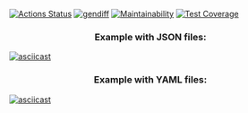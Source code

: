 [![Actions Status](https://github.com/BobKelsoGIT/python-project-50/actions/workflows/hexlet-check.yml/badge.svg)](https://github.com/BobKelsoGIT/python-project-50/actions)
[![gendiff](https://github.com/BobKelsoGIT/python-project-50/actions/workflows/gendiff.yml/badge.svg)](https://github.com/BobKelsoGIT/python-project-50/actions/workflows/gendiff.yml)
[![Maintainability](https://api.codeclimate.com/v1/badges/b42057f8d3446129fd33/maintainability)](https://codeclimate.com/github/BobKelsoGIT/python-project-50/maintainability)
[![Test Coverage](https://api.codeclimate.com/v1/badges/b42057f8d3446129fd33/test_coverage)](https://codeclimate.com/github/BobKelsoGIT/python-project-50/test_coverage)

<h3 align="center">Example with JSON files:</h3>

[![asciicast](https://asciinema.org/a/8TTwzBSBwyo1JE47AvmKo5KA3.svg)](https://asciinema.org/a/8TTwzBSBwyo1JE47AvmKo5KA3)

<h3 align="center">Example with YAML files:</h3>

[![asciicast](https://asciinema.org/a/aBTP8NyeSBrmb2sYqaNfydc15.svg)](https://asciinema.org/a/aBTP8NyeSBrmb2sYqaNfydc15)